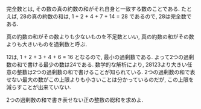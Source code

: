 完全数とは, その数の真の約数の和がそれ自身と一致する数のことである. たとえば, 28の真の約数の和は, 1 + 2 + 4 + 7 + 14 = 28 であるので, 28は完全数である.

真の約数の和がその数よりも少ないものを不足数といい, 真の約数の和がその数よりも大きいものを過剰数と呼ぶ.

12は, 1 + 2 + 3 + 4 + 6 = 16 となるので, 最小の過剰数である. よって2つの過剰数の和で書ける最少の数は24である. 数学的な解析により, 28123より大きい任意の整数は2つの過剰数の和で書けることが知られている. 2つの過剰数の和で表せない最大の数がこの上限よりも小さいことは分かっているのだが, この上限を減らすことが出来ていない.

2つの過剰数の和で書き表せない正の整数の総和を求めよ.
